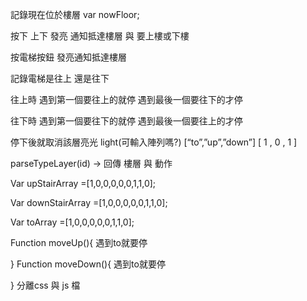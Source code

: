 記錄現在位於樓層  var nowFloor;

按下 上下 發亮 通知抵達樓層 與 要上樓或下樓

按電梯按鈕 發亮通知抵達樓層

記錄電梯是往上 還是往下

往上時
遇到第一個要往上的就停
遇到最後一個要往下的才停

往下時
遇到第一個要往下的就停
遇到最後一個要往上的才停

停下後就取消該層亮光 light(可輸入陣列嗎?) 
[“to”,”up”,”down”]
[  1   ,  0   ,     1   ]

parseTypeLayer(id) -> 回傳 樓層 與 動作

Var upStairArray =[1,0,0,0,0,0,1,1,0];

Var downStairArray =[1,0,0,0,0,0,1,1,0];

Var toArray =[1,0,0,0,0,0,1,1,0];

Function moveUp(){
	遇到to就要停

}
Function moveDown(){
	遇到to就要停

}
分離css 與 js 檔